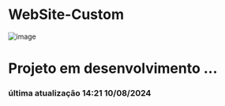 ﻿# WebSite-Custom
  ![image](https://github.com/user-attachments/assets/3951ec8d-2fd6-4714-9225-23902235513d)


<h1>
  Projeto em desenvolvimento ...
</h1>
<h3>última atualização 14:21 10/08/2024</h3>
<div>
</div>
